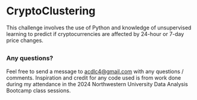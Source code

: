 # CryptoClustering

This challenge involves the use of Python and knowledge of unsupervised learning to predict if cryptocurrencies are affected by 24-hour or 7-day price changes.

##
### Any questions?

Feel free to send a message to acdlc4@gmail.com with any questions / comments. Inspiration and credit for any code used is from work done during my attendance in the 2024 Northwestern University Data Analysis Bootcamp class sessions.
